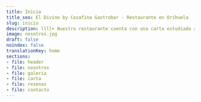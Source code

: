 ```yaml
---
title: Inicio
title_seo: El Divino by Cosafina Gastrobar - Restaurante en Orihuela
slug: inicio
description: llll➤ Nuestro restaurante cuenta con una carta estudiada al milímetro para sacar todo el potencial de cada producto que utilizamos ✅ ¡Prueba y repetirás!
image: nosotros.jpg
draft: false
noindex: false
translationKey: home
sections:
- file: header
- file: nosotros
- file: galeria
- file: carta
- file: resenas
- file: contacto
---
```

